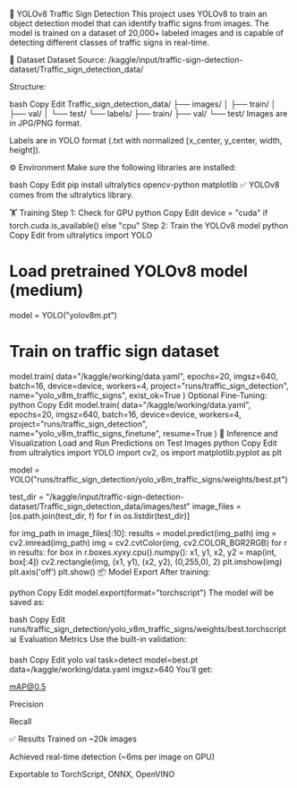 🚦 YOLOv8 Traffic Sign Detection
This project uses YOLOv8 to train an object detection model that can identify traffic signs from images. The model is trained on a dataset of 20,000+ labeled images and is capable of detecting different classes of traffic signs in real-time.

📁 Dataset
Dataset Source: /kaggle/input/traffic-sign-detection-dataset/Traffic_sign_detection_data/

Structure:

bash
Copy
Edit
Traffic_sign_detection_data/
├── images/
│   ├── train/
│   ├── val/
│   └── test/
└── labels/
    ├── train/
    ├── val/
    └── test/
Images are in JPG/PNG format.

Labels are in YOLO format (.txt with normalized [x_center, y_center, width, height]).

⚙️ Environment
Make sure the following libraries are installed:

bash
Copy
Edit
pip install ultralytics opencv-python matplotlib
✅ YOLOv8 comes from the ultralytics library.

🏋️ Training
Step 1: Check for GPU
python
Copy
Edit
device = "cuda" if torch.cuda.is_available() else "cpu"
Step 2: Train the YOLOv8 model
python
Copy
Edit
from ultralytics import YOLO

# Load pretrained YOLOv8 model (medium)
model = YOLO("yolov8m.pt")

# Train on traffic sign dataset
model.train(
    data="/kaggle/working/data.yaml",
    epochs=20,
    imgsz=640,
    batch=16,
    device=device,
    workers=4,
    project="runs/traffic_sign_detection",
    name="yolo_v8m_traffic_signs",
    exist_ok=True
)
Optional Fine-Tuning:
python
Copy
Edit
model.train(
    data="/kaggle/working/data.yaml",
    epochs=20,
    imgsz=640,
    batch=16,
    device=device,
    workers=4,
    project="runs/traffic_sign_detection",
    name="yolo_v8m_traffic_signs_finetune",
    resume=True
)
🧪 Inference and Visualization
Load and Run Predictions on Test Images
python
Copy
Edit
from ultralytics import YOLO
import cv2, os
import matplotlib.pyplot as plt

model = YOLO("runs/traffic_sign_detection/yolo_v8m_traffic_signs/weights/best.pt")

test_dir = "/kaggle/input/traffic-sign-detection-dataset/Traffic_sign_detection_data/images/test"
image_files = [os.path.join(test_dir, f) for f in os.listdir(test_dir)]

for img_path in image_files[:10]:
    results = model.predict(img_path)
    img = cv2.imread(img_path)
    img = cv2.cvtColor(img, cv2.COLOR_BGR2RGB)
    for r in results:
        for box in r.boxes.xyxy.cpu().numpy():
            x1, y1, x2, y2 = map(int, box[:4])
            cv2.rectangle(img, (x1, y1), (x2, y2), (0,255,0), 2)
    plt.imshow(img)
    plt.axis('off')
    plt.show()
📦 Model Export
After training:

python
Copy
Edit
model.export(format="torchscript")
The model will be saved as:

bash
Copy
Edit
runs/traffic_sign_detection/yolo_v8m_traffic_signs/weights/best.torchscript
📊 Evaluation Metrics
Use the built-in validation:

bash
Copy
Edit
yolo val task=detect model=best.pt data=/kaggle/working/data.yaml imgsz=640
You’ll get:

mAP@0.5

Precision

Recall

✅ Results
Trained on ~20k images

Achieved real-time detection (~6ms per image on GPU)

Exportable to TorchScript, ONNX, OpenVINO
